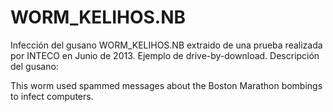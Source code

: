 ﻿WORM_KELIHOS.NB
=========


Infección del gusano WORM_KELIHOS.NB extraido de una prueba realizada por INTECO en Junio de 2013. Ejemplo de drive-by-download.
Descripción del gusano:

This worm used spammed messages about the Boston Marathon bombings to infect computers. 

